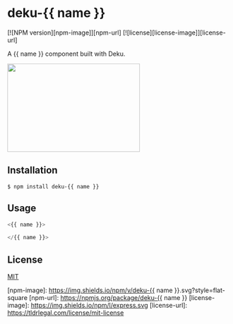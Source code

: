 
# deku-{{ name }}
[![NPM version][npm-image]][npm-url]
[![license][license-image]][license-url]

A {{ name }} component built with Deku.

<img src="" width="300" height="200">

## Installation

    $ npm install deku-{{ name }}

## Usage

```js
<{{ name }}>
  
</{{ name }}>
```

## License

[MIT](https://tldrlegal.com/license/mit-license)

[npm-image]: https://img.shields.io/npm/v/deku-{{ name }}.svg?style=flat-square
[npm-url]: https://npmjs.org/package/deku-{{ name }}
[license-image]: https://img.shields.io/npm/l/express.svg
[license-url]: https://tldrlegal.com/license/mit-license
